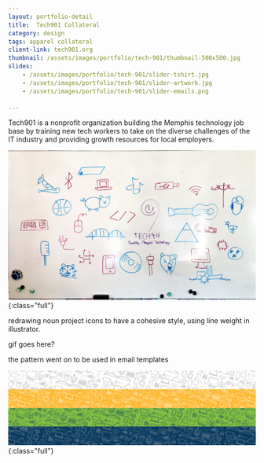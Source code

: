 ```yaml
---
layout: portfolio-detail
title:  Tech901 Collateral
category: design
tags: apparel collateral
client-link: tech901.org
thumbnail: /assets/images/portfolio/tech-901/thumbnail-500x500.jpg
slides:
    - /assets/images/portfolio/tech-901/slider-tshirt.jpg
    - /assets/images/portfolio/tech-901/slider-artwork.jpg
    - /assets/images/portfolio/tech-901/slider-emails.png

---
```


Tech901 is a nonprofit organization building the Memphis technology job base by training new tech workers to take on the diverse challenges of the IT industry and providing growth resources for local employers.

![](/assets/images/portfolio/tech-901/shirt-sketch.jpg ){:class="full"}

redrawing noun project icons to have a cohesive style, using line weight in illustrator.

gif goes here?

the pattern went on to be used in email templates

![](/assets/images/portfolio/tech-901/pattern-stripes.jpg ){:class="full"}
